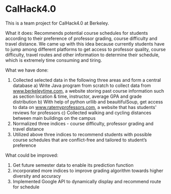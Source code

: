 # CalHack4.0

This is a team project for CalHack4.0 at Berkeley.

What it does:
Recommends potential course schedules for students according to their preference of professor grading, course difficulty and travel distance.
We came up with this idea because currently students have to jump among different platforms to get access to professor quality, course difficulty, travel routes and other information to determine their schedule, which is extremely time consuming and tiring.

What we have done:
1) Collected selected data in the following three areas and form a central database
    a) Write Java program from scratch to collect data from www.berkeleytime.com, a website storing past course information such as section location & time, instructor, average GPA and grade distribution
    b) With help of python urllib and beauitifulSoup, get access to data on www.ratemyprofessors.com, a website that has students' reviews for professors
    c) Collected walking and cycling distances between main buildings on the campus
2) Normalized three indices - course difficulty, professor grading and travel distance
3) Utilized above three indices to recommend students with possible course schedules that are conflict-free and tailored to student’s preference

What could be improved:
1) Get future semester data to enable its prediction function
2) incorporated more indices to improve grading algorithm towards higher diversity and accuracy
3) Implemented Google API to dynamically display and recommend route for schedule
